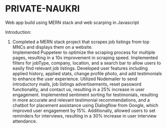 # PRIVATE-NAUKRI
Web app build using MERN stack and web scarping in Javascript

Introduction: 
<ol>

<li>Completed a MERN stack project that scrapes job listings from top MNCs and displays them on a website.</li>
Implemented Puppeteer to optimize the scraping process for multiple pages, resulting in a 10x improvement in scraping speed.
Implemented filters for jobType, company, location, and a search bar to allow users to easily find relevant job listings.
Developed user features including applied history, applied stats, change profile photo, and add testimonials to enhance the user experience.
Utilized Nodemailer to send introductory mails, job listings advertisements, reset password functionality, and contact us, resulting in a 25% increase in user engagement.
Implemented sentiment sorting for testimonials, resulting in more accurate and relevant testimonial recommendations, and a chatbot for placement assistance using Dialogflow from Google, which improved user engagement by 15%. Additionally, allowed users to set reminders for interviews, resulting in a 30% increase in user interview attendance.
</ol>
